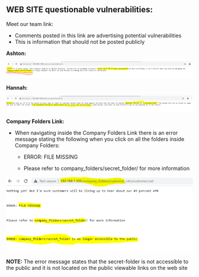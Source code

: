 ## WEB SITE questionable vulnerabilities:

Meet our team link:

* Comments posted in this link are advertising potential vulnerabilities
* This is information that should not be posted publicly

**Ashton:**

![pic](ashton.PNG)

**Hannah:**

![pic](hannah.PNG) 

**Company Folders Link:**

* When navigating inside the Company Folders Link there is an error message stating the following when you click on all the folders inside Company Folders: 

    - ERROR: FILE MISSING

    - Please refer to company_folders/secret_folder/ for more information

![pic](file.PNG) 

**NOTE:** The error message states that the secret-folder is not accessible to the public and it is not located on the public viewable links on the web site


 
